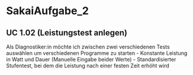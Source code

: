 # SakaiAufgabe_2
## UC 1.02 (Leistungstest anlegen)
Als Diagnostiker:in möchte ich zwischen zwei verschiedenen Tests auswählen um verschiedenen Programme zu starten
    - Konstante Leistung in Watt und Dauer (Manuelle Eingabe beider Werte)
    - Standardisierter Stufentest, bei dem die Leistung nach einer festen Zeit erhöht wird
